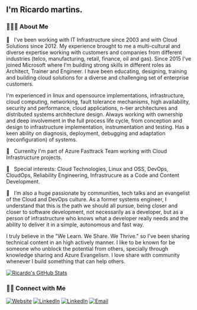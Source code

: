 <h2>I'm Ricardo martins.</h2>

<h3> 👨🏻‍💻 About Me </h3>


🤔 &nbsp; I've been working with IT Infrastructure since 2003 and with Cloud Solutions since 2012. My experience brought to me a multi-cultural and diverse expertise working with customers and companies from different industries (telco, manufacturing, retail, finance, oil and gas). Since 2015 I've joined Microsoft where I'm building strong skills in different roles as Architect, Trainer and Engineer. I have been educating, designing, training and building cloud solutions for a diverse and challenging set of enterprise customers.

I'm experienced in linux and opensource implementations, infrastructure, cloud computing, networking, fault tolerance mechanisms, high availability, security and performance, cloud applications, n-tier architectures and distributed systems architecture design. Always working with ownership and deep involvement in the full process life cycle, from conception and design to infrastructure implementation, instrumentation and testing. Has a keen ability on diagnosis, deployment, debugging and adaptation (reconfiguration) of systems.


💼 &nbsp; Currenlty I'm part of Azure Fasttrack Team working with Cloud Infrastructure projects.

🌱 &nbsp; Special interests: Cloud Technologies, Linux and OSS, DevOps, CloudOps, Reliability Engineering, Infrastrucure as a Code and Content Development.

💬 &nbsp; I’m also a huge passionate by communities, tech talks and an evangelist of the Cloud and DevOps culture. As a former systems engineer, I understand that this is the path we should all pursue, being closer and closer to software development, not necessarily as a developer, but as a person of infrastructure who knows what a developer really needs and the ability to deliver it in a simple, autonomous and fast way. 

I truly  believe in the "We Learn. We Share. We Thrive." so I've been sharing technical content in an high actively manner. I like to be known for be someone who unblock the potential from others, specially through knowledge sharing and Azure Evangelism. I love share with community whenever I build something that can help others.

[![Ricardo's GitHub Stats](https://github-readme-stats.vercel.app/api?username=ricmmartins&show_icons=true)](https://github.com/ricmmartins)

<h3> 🤝🏻 Connect with Me </h3>

<p align="left">
<a href="https://rmartins.cloud/"><img alt="Website" src="https://img.shields.io/badge/Website-rmartins.cloud-blue?style=flat-square&logo=google-chrome"></a>
<a href="https://www.linkedin.com/in/ricmmartins/"><img alt="LinkedIn" src="https://img.shields.io/badge/LinkedIn-Ricardo%20Martins-blue?style=flat-square&logo=linkedin"></a>
<a href="https://www.twitter.com/ricmmartins/"><img alt="LinkedIn" src="https://img.shields.io/badge/Twitter-Ricardo%20Martins-blue?style=flat-square&logo=twitter"></a>
<a href="mailto:rmmartins@outlook.com"><img alt="Email" src="https://img.shields.io/badge/Email-rmmartins@outlook.com-blue?style=flat-square&logo=gmail"></a>
</p>


<!-- ### Hi there 👋-->

<!--
**ricmmartins/ricmmartins** is a ✨ _special_ ✨ repository because its `README.md` (this file) appears on your GitHub profile.

Here are some ideas to get you started:

- 🔭 I’m currently working on ...
- 🌱 I’m currently learning ...
- 👯 I’m looking to collaborate on ...
- 🤔 I’m looking for help with ...
- 💬 Ask me about ...
- 📫 How to reach me: ...
- 😄 Pronouns: ...
- ⚡ Fun fact: ...
-->


